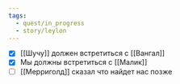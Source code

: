 ```yaml
---
tags:
  - quest/in_progress
  - story/leylon
---
```

- [x] [[Шучу]] должен встретиться с [[Вангал]]  
- [x] Мы должны встретиться с [[Малик]]
- [ ] [[Мерриголд]] сказал что найдет нас позже
